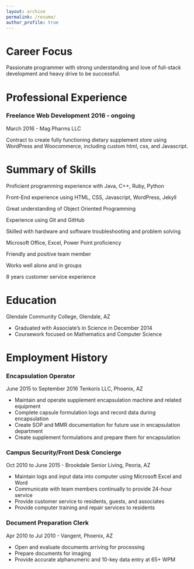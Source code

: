```yaml
---
layout: archive
permalink: /resume/
author_profile: true
---
```

# Career Focus
Passionate programmer with strong understanding and love of full-stack development and heavy drive to be successful.

# Professional Experience

### Freelance Web Development 2016 - ongoing
March 2016 - Mag Pharms LLC

Contract to create fully functioning dietary supplement store using WordPress and Woocommerce,
including custom html, css, and Javascript. 

# Summary of Skills
Proficient programming experience with Java, C++, Ruby, Python

Front-End experience using HTML, CSS, Javascript, WordPress, Jekyll

Great understanding of Object Oriented Programming

Experience using Git and GitHub

Skilled with hardware and software troubleshooting and problem solving

Microsoft Office, Excel, Power Point proficiency

Friendly and positive team member

Works well alone and in groups

8 years customer service experience


# Education
Glendale Community College, Glendale, AZ

* Graduated with Associate&rsquo;s in Science in December 2014
* Coursework focused on Mathematics and Computer Science

# Employment History

### Encapsulation Operator
June 2015 to September 2016 Tenkoris LLC, Phoenix, AZ

* Maintain and operate supplement encapsulation machine and related equipment
* Complete capsule formulation logs and record data during encapsulation
* Create SOP and MMR documentation for future use in encapsulation department
* Create supplement formulations and prepare them for encapsulation

### Campus Security/Front Desk Concierge
Oct 2010 to June 2015 - Brookdale Senior Living, Peoria, AZ

* Maintain logs and input data into computer using Microsoft Excel and Word
* Communicate with team members continually to provide 24-hour service
* Provide customer service to residents, guests, and associates
* Provide computer training and repair services to residents

### Document Preparation Clerk
Apr 2010 to Jul 2010 - Vangent, Phoenix, AZ

* Open and evaluate documents arriving for processing
* Prepare documents for imaging
* Provide accurate alphanumeric and 10-key data entry at 65+ WPM
